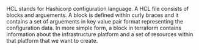HCL stands for Hashicorp configuration language. A HCL file consists of blocks and arguements. A block is defined within curly braces and it contains a set of arguements in key value pair format representing the configuration data. In more simple form, a block in terraform contains information about the infrastructure platform and a set of resources within that platform that we want to create.
